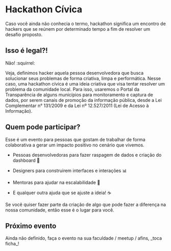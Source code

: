 # Hackathon Cívica

Caso você ainda não conhecia o termo, hackathon significa um encontro de hackers que se reúnem por determinado tempo a fim de resolver um desafio proposto.

<h2>Isso é legal?!</h2>
Não! :squirrel:

Veja, definimos hacker aquela pessoa desenvolvedora que busca solucionar seus problemas de forma criativa, limpa e performática. Nesse caso, uma hackathon cívica é uma ideia criativa que visa tentar resolver um problema da comunidade local. Para isso, usaremos o Portal da Transparência de alguns municípios para monitoramento e captura de dados, por serem canais de promoção da informação pública, desde a Lei Complementar n° 131/2009 e da Lei nº 12.527/2011 (Lei de Acesso à Informação).

<h2>Quem pode participar?</h2>
Esse é um evento para pessoas que gostam de trabalhar de forma colaborativa a gerar um impacto positivo no cenário que vivemos.

- Pessoas desenvolvedoras para fazer raspagem de dados e criação do dashboard :page_facing_up:

- Designers para construirem interfaces e interações :bar_chart:
- Mentoras para ajudar na escalabilidade :dizzy:

- E qualquer outra ajuda que se ajuste a ideia! :coffee:

Se você quiser fazer parte da criação de algo que pode fazer a diferença na nossa comunidade, então esse é o lugar para você.

<h2>Próximo evento</h2>
Ainda não definido, faça o evento na sua faculdade / meetup / afins, _toca ficha_!
